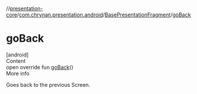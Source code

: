 //[presentation-core](../../../index.md)/[com.chrynan.presentation.android](../index.md)/[BasePresentationFragment](index.md)/[goBack](go-back.md)



# goBack  
[android]  
Content  
open override fun [goBack](go-back.md)()  
More info  


Goes back to the previous Screen.

  



